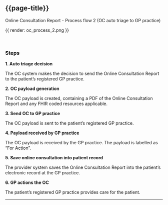 ## {{page-title}}

Online Consultation Report - Process flow 2  (OC auto triage to GP practice)

{{ render: oc_process_2.png }}

<br />

### Steps

**1. Auto triage decision**

The OC system makes the decision to send the Online Consultation Report to the patient’s registered GP practice.

**2. OC payload generation**

The OC payload is created, containing a PDF of the Online Consultation Report and any FHIR coded resources applicable.

**3. Send OC to GP practice**

The OC payload is sent to the patient’s registered GP practice.

**4. Payload received by GP practice**

The OC payload is received by the GP practice. The payload is labelled as “For Action”.

**5. Save online consultation into patient record**

The provider system saves the Online Consultation Report into the patient’s electronic record at the GP practice.

**6. GP actions the OC**

The patient’s registered GP practice provides care for the patient.

---